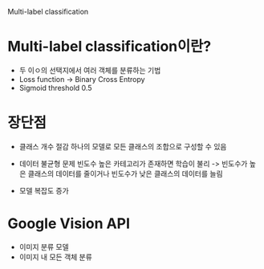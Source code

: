 Multi-label classification

# Multi-label classification이란?
- 두 이ㅇ의 선택지에서 여러 객체를 분류하는 기법
- Loss function -> Binary Cross Entropy
- Sigmoid threshold 0.5

# 장단점
- 클래스 개수 절감
하나의 모델로 모든 클래스의 조합으로 구성할 수 있음

- 데이터 불균형 문제
빈도수 높은 카테고리가 존재하면 학습이 불리
-> 빈도수가 높은 클래스의 데이터를 줄이거나 빈도수가 낮은 클래스의 데이터를 늘림

- 모델 복잡도 증가

# Google Vision API
- 이미지 분류 모델
- 이미지 내 모든 객체 분류

